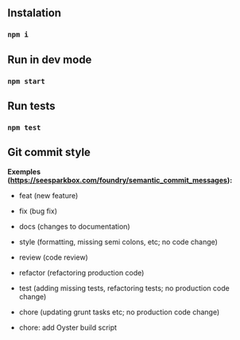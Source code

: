 ## Instalation

### `npm i`

## Run in dev mode

### `npm start`

## Run tests

### `npm test`

## Git commit style

**Exemples (https://seesparkbox.com/foundry/semantic_commit_messages):**

- feat (new feature)
- fix (bug fix)
- docs (changes to documentation)
- style (formatting, missing semi colons, etc; no code change)
- review (code review)
- refactor (refactoring production code)
- test (adding missing tests, refactoring tests; no production code change)
- chore (updating grunt tasks etc; no production code change)

- chore: add Oyster build script
